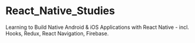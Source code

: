 # React_Native_Studies

Learning to Build Native Android &amp; iOS Applications with React Native - incl. Hooks, Redux, React Navigation, Firebase.
